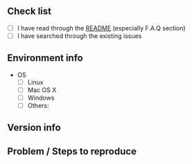 <!-- ISSUES NOT FOLLOWING THIS TEMPLATE WILL BE CLOSED AND DELETED -->

<!-- Check all that apply [x] -->

## Check list

- [ ] I have read through the [README](https://github.com/wfxr/minimap.vim/blob/master/README.md) (especially F.A.Q section)
- [ ] I have searched through the existing issues

## Environment info

- OS
    - [ ] Linux
    - [ ] Mac OS X
    - [ ] Windows
    - [ ] Others:

## Version info

<!-- get by running `vim --version` or `nvim --version` -->

## Problem / Steps to reproduce
